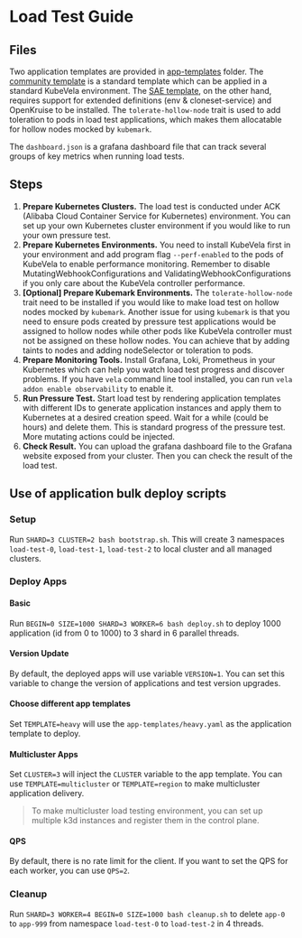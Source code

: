 # Load Test Guide

## Files

Two application templates are provided in [app-templates](./app-templates) folder. The [community template](app-templates/community.yaml) is a standard template which can be applied in a standard KubeVela environment. The [SAE template](app-templates/sae.yaml), on the other hand, requires support for extended definitions (env & cloneset-service) and OpenKruise to be installed. The `tolerate-hollow-node` trait is used to add toleration to pods in load test applications, which makes them allocatable for hollow nodes mocked by `kubemark`.

The `dashboard.json` is a grafana dashboard file that can track several groups of key metrics when running load tests.

## Steps

1. **Prepare Kubernetes Clusters.** The load test is conducted under ACK (Alibaba Cloud Container Service for Kubernetes) environment. You can set up your own Kubernetes cluster environment if you would like to run your own pressure test. 
2. **Prepare Kubernetes Environments.** You need to install KubeVela first in your environment and add program flag `--perf-enabled` to the pods of KubeVela to enable performance monitoring. Remember to disable MutatingWebhookConfigurations and ValidatingWebhookConfigurations if you only care about the KubeVela controller performance.
3. **[Optional] Prepare Kubemark Environments.** The `tolerate-hollow-node` trait need to be installed if you would like to make load test on hollow nodes mocked by `kubemark`. Another issue for using `kubemark` is that you need to ensure pods created by pressure test applications would be assigned to hollow nodes while other pods like KubeVela controller must not be assigned on these hollow nodes. You can achieve that by adding taints to nodes and adding nodeSelector or toleration to pods.  
4. **Prepare Monitoring Tools.** Install Grafana, Loki, Prometheus in your Kubernetes which can help you watch load test progress and discover problems. If you have `vela` command line tool installed, you can run `vela addon enable observability` to enable it.
5. **Run Pressure Test.** Start load test by rendering application templates with different IDs to generate application instances and apply them to Kubernetes at a desired creation speed. Wait for a while (could be hours) and delete them. This is standard progress of the pressure test. More mutating actions could be injected.
6. **Check Result.** You can upload the grafana dashboard file to the Grafana website exposed from your cluster. Then you can check the result of the load test.

## Use of application bulk deploy scripts

### Setup

Run `SHARD=3 CLUSTER=2 bash bootstrap.sh`. This will create 3 namespaces `load-test-0`, `load-test-1`, `load-test-2` to local cluster and all managed clusters.

### Deploy Apps

#### Basic

Run `BEGIN=0 SIZE=1000 SHARD=3 WORKER=6 bash deploy.sh` to deploy 1000 application (id from 0 to 1000) to 3 shard in 6 parallel threads.

#### Version Update

By default, the deployed apps will use variable `VERSION=1`. You can set this variable to change the version of applications and test version upgrades.

#### Choose different app templates

Set `TEMPLATE=heavy` will use the `app-templates/heavy.yaml` as the application template to deploy.

#### Multicluster Apps

Set `CLUSTER=3` will inject the `CLUSTER` variable to the app template. You can use `TEMPLATE=multicluster` or `TEMPLATE=region` to make multicluster application delivery.

> To make multicluster load testing environment, you can set up multiple k3d instances and register them in the control plane.

#### QPS

By default, there is no rate limit for the client. If you want to set the QPS for each worker, you can use `QPS=2`.

### Cleanup

Run `SHARD=3 WORKER=4 BEGIN=0 SIZE=1000 bash cleanup.sh` to delete `app-0` to `app-999` from namespace `load-test-0` to `load-test-2` in 4 threads.
